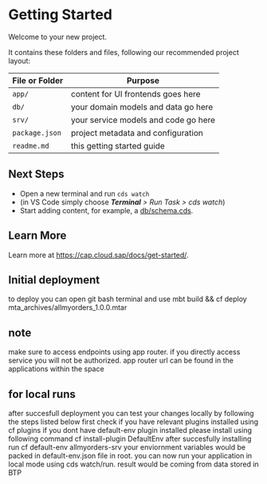 # Getting Started

Welcome to your new project.

It contains these folders and files, following our recommended project layout:

File or Folder | Purpose
---------|----------
`app/` | content for UI frontends goes here
`db/` | your domain models and data go here
`srv/` | your service models and code go here
`package.json` | project metadata and configuration
`readme.md` | this getting started guide


## Next Steps

- Open a new terminal and run `cds watch` 
- (in VS Code simply choose _**Terminal** > Run Task > cds watch_)
- Start adding content, for example, a [db/schema.cds](db/schema.cds).


## Learn More

Learn more at https://cap.cloud.sap/docs/get-started/.


## Initial deployment
to deploy you can open git bash terminal and use 
mbt build && cf deploy mta_archives/allmyorders_1.0.0.mtar

## note
make sure to access endpoints using app router. if you directly access service you will not be authorized. app router url can be found in the applications within the space
## for local runs
after succesfull deployment you can test your changes locally by following the steps listed below
first check if you have relevant plugins installed using
cf plugins
if you dont have default-env plugin installed
please install using following command
cf install-plugin DefaultEnv
after succesfully installing run 
cf default-env allmyorders-srv
your enviornment variables would be packed in default-env.json file in root.
you can now run your application in local mode using cds watch/run. result would be coming from data stored in BTP